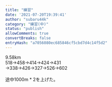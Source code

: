 ```yaml
---
title: "練習"
date: '2021-07-20T19:39:41'
author: "subaru44k"
category: "練習(中)"
status: "publish"
allowComments: true
convertBreaks: false
entryHash: "a7056080ec685846cf5cbd7d4c14f5d2"
---
```

9.58km<br>
518→458→414→424→431<br>
→338→426→327→526→602<br>
<br>
途中1000m * 2を上げた。
